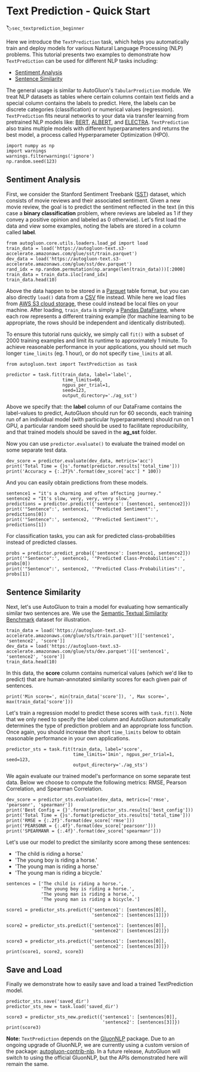 # Text Prediction - Quick Start
:label:`sec_textprediction_beginner`

Here we introduce the `TextPrediction` task, which helps you automatically train and deploy models for various Natural Language Processing (NLP) problems.
This tutorial presents two examples to demonstrate how `TextPrediction` can be used for different NLP tasks including:

- [Sentiment Analysis](https://en.wikipedia.org/wiki/Sentiment_analysis)
- [Sentence Similarity](https://arxiv.org/abs/1910.03940)

The general usage is similar to AutoGluon's `TabularPrediction` module. We treat NLP datasets as tables where certain columns contain text fields and a special column contains the labels to predict. 
Here, the labels can be discrete categories (classification) or numerical values (regression).
`TextPrediction` fits neural networks to your data via transfer learning from pretrained NLP models like: [BERT](https://arxiv.org/pdf/1810.04805.pdf),
[ALBERT](https://arxiv.org/pdf/1909.11942.pdf), and [ELECTRA](https://openreview.net/pdf?id=r1xMH1BtvB).
`TextPrediction` also trains multiple models with different hyperparameters and returns the best model, a process called Hyperparameter Optimization (HPO).


```{.python .input}
import numpy as np
import warnings
warnings.filterwarnings('ignore')
np.random.seed(123)
```

## Sentiment Analysis

First, we consider the Stanford Sentiment Treebank ([SST](https://nlp.stanford.edu/sentiment/)) dataset, which consists of movie reviews and their associated sentiment. Given a new movie review, the goal is to predict the sentiment reflected in the text (in this case a **binary classification** problem, where reviews are labeled as 1 if they convey a positive opinion and labeled as 0 otherwise). Let's first load the data and view some examples, noting the labels are stored in a column called **label**.


```{.python .input}
from autogluon.core.utils.loaders.load_pd import load
train_data = load('https://autogluon-text.s3-accelerate.amazonaws.com/glue/sst/train.parquet')
dev_data = load('https://autogluon-text.s3-accelerate.amazonaws.com/glue/sst/dev.parquet')
rand_idx = np.random.permutation(np.arange(len(train_data)))[:2000]
train_data = train_data.iloc[rand_idx]
train_data.head(10)
```

Above the data happen to be stored in a [Parquet](https://databricks.com/glossary/what-is-parquet) table format, but you can also directly `load()` data from a [CSV](https://en.wikipedia.org/wiki/Comma-separated_values) file instead. While here we load files from [AWS S3 cloud storage](https://docs.aws.amazon.com/AmazonS3/latest/dev/Welcome.html), these could instead be local files on your machine. After loading, `train_data` is simply a [Pandas DataFrame](https://pandas.pydata.org/pandas-docs/stable/reference/api/pandas.DataFrame.html), where each row represents a different training example (for machine learning to be appropriate, the rows should be independent and identically distributed).

To ensure this tutorial runs quickly, we simply call `fit()` with a subset of 2000 training examples and limit its runtime to approximately 1 minute. 
To achieve reasonable performance in your applications, you should set much longer `time_limits` (eg. 1 hour), or do not specify `time_limits` at all. 


```{.python .input}
from autogluon.text import TextPrediction as task

predictor = task.fit(train_data, label='label', 
                     time_limits=60,
                     ngpus_per_trial=1,
                     seed=123,
                     output_directory='./ag_sst')
```

Above we specify that: the **label** column of our DataFrame contains the label-values to predict, AutoGluon should run for 60 seconds, each training run of an individual model (with particular hyperparameters) should run on 1 GPU, a particular random seed should be used to facilitate reproducibility, and that trained models should be saved in the **ag_sst** folder.

Now you can use `predictor.evaluate()` to evaluate the trained model on some separate test data.


```{.python .input}
dev_score = predictor.evaluate(dev_data, metrics='acc')
print('Total Time = {}s'.format(predictor.results['total_time']))
print('Accuracy = {:.2f}%'.format(dev_score['acc'] * 100))
```

And you can easily obtain predictions from these models.


```{.python .input}
sentence1 = "it's a charming and often affecting journey." 
sentence2 = "It's slow, very, very, very slow."
predictions = predictor.predict({'sentence': [sentence1, sentence2]})
print('"Sentence":', sentence1, '"Predicted Sentiment":', predictions[0])
print('"Sentence":', sentence2, '"Predicted Sentiment":', predictions[1])

```

For classification tasks, you can ask for predicted class-probabilities instead of predicted classes.


```{.python .input}
probs = predictor.predict_proba({'sentence': [sentence1, sentence2]})
print('"Sentence":', sentence1, '"Predicted Class-Probabilities":', probs[0])
print('"Sentence":', sentence2, '"Predicted Class-Probabilities":', probs[1])

```

## Sentence Similarity

Next, let's use AutoGluon to train a model for evaluating how semantically similar two sentences are. 
We use the [Semantic Textual Similarity Benchmark](http://ixa2.si.ehu.es/stswiki/index.php/STSbenchmark) dataset for illustration.


```{.python .input}
train_data = load('https://autogluon-text.s3-accelerate.amazonaws.com/glue/sts/train.parquet')[['sentence1', 'sentence2', 'score']]
dev_data = load('https://autogluon-text.s3-accelerate.amazonaws.com/glue/sts/dev.parquet')[['sentence1', 'sentence2', 'score']]
train_data.head(10)
```

In this data, the **score** column contains numerical values (which we'd like to predict) that are human-annotated similarity scores for each given pair of sentences.


```{.python .input}
print('Min score=', min(train_data['score']), ', Max score=', max(train_data['score']))
```

Let's train a regression model to predict these scores with `task.fit()`. 
Note that we only need to specify the label column and AutoGluon automatically determines the type of prediction problem and an appropriate loss function.
Once again, you should increase the short `time_limits` below to obtain reasonable performance in your own applications.


```{.python .input}
predictor_sts = task.fit(train_data, label='score',
                         time_limits='1min', ngpus_per_trial=1, seed=123,
                         output_directory='./ag_sts')
```

We again evaluate our trained model's performance on some separate test data. Below we choose to compute the following metrics: RMSE, Pearson Correlation, and Spearman Correlation.


```{.python .input}
dev_score = predictor_sts.evaluate(dev_data, metrics=['rmse', 'pearsonr', 'spearmanr'])
print('Best Config = {}'.format(predictor_sts.results['best_config']))
print('Total Time = {}s'.format(predictor_sts.results['total_time']))
print('RMSE = {:.2f}'.format(dev_score['rmse']))
print('PEARSONR = {:.4f}'.format(dev_score['pearsonr']))
print('SPEARMANR = {:.4f}'.format(dev_score['spearmanr']))
```

Let's use our model to predict the similarity score among these sentences:

- 'The child is riding a horse.'
- 'The young boy is riding a horse.'
- 'The young man is riding a horse.'
- 'The young man is riding a bicycle.'


```{.python .input}
sentences = ['The child is riding a horse.',
             'The young boy is riding a horse.',
             'The young man is riding a horse.',
             'The young man is riding a bicycle.']

score1 = predictor_sts.predict({'sentence1': [sentences[0]],
                                'sentence2': [sentences[1]]})

score2 = predictor_sts.predict({'sentence1': [sentences[0]],
                                'sentence2': [sentences[2]]})

score3 = predictor_sts.predict({'sentence1': [sentences[0]],
                                'sentence2': [sentences[3]]})
print(score1, score2, score3)
```

## Save and Load
Finally we demonstrate how to easily save and load a trained TextPrediction model.


```{.python .input}
predictor_sts.save('saved_dir')
predictor_sts_new = task.load('saved_dir')

score3 = predictor_sts_new.predict({'sentence1': [sentences[0]],
                                    'sentence2': [sentences[3]]})
print(score3)
```

**Note:** `TextPrediction` depends on the [GluonNLP](https://gluon-nlp.mxnet.io/) package. 
Due to an ongoing upgrade of GluonNLP, we are currently using a custom version of the package: [autogluon-contrib-nlp](https://github.com/sxjscience/autogluon-contrib-nlp.git). In a future release, AutoGluon will switch to using the official GluonNLP, but the APIs demonstrated here will remain the same.
